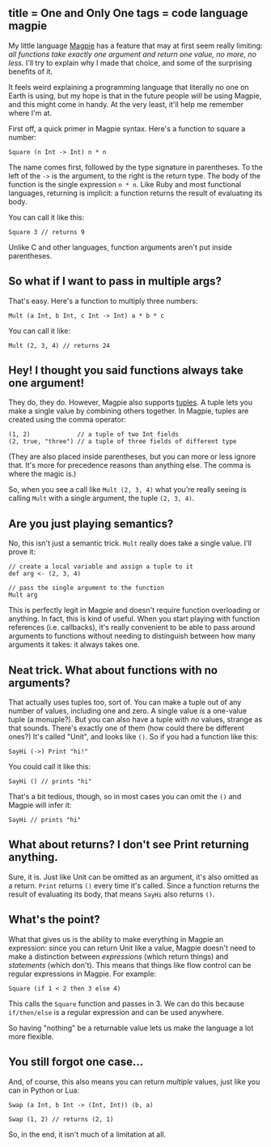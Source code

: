 title = One and Only One
tags = code language magpie
---
My little language [Magpie](http://bitbucket.org/munificent/magpie/) has a feature that may at first seem really
limiting: _all functions take exactly one argument and return one value, no
more, no less._ I'll try to explain why I made that choice, and some of the
surprising benefits of it.

It feels weird explaining a programming language that literally no one on
Earth is using, but my hope is that in the future people _will_ be using
Magpie, and this might come in handy. At the very least, it'll help me
remember where I'm at.

First off, a quick primer in Magpie syntax. Here's a function to square a
number:

    Square (n Int -> Int) n * n

The name comes first, followed by the type signature in parentheses. To the
left of the `->` is the argument, to the right is the return type. The body of
the function is the single expression `n * n`. Like Ruby and most functional
languages, returning is implicit: a function returns the result of evaluating
its body.

You can call it like this:

    Square 3 // returns 9

Unlike C and other languages, function arguments aren't put inside
parentheses.

## So what if I want to pass in multiple args?

That's easy. Here's a function to multiply three numbers:

    Mult (a Int, b Int, c Int -> Int) a * b * c

You can call it like:

    Mult (2, 3, 4) // returns 24

## Hey! I thought you said functions always take one argument!

They do, they do. However, Magpie also supports [tuples](http://en.wikipedia.org/wiki/Tuple). A tuple lets you
make a single value by combining others together. In Magpie, tuples are
created using the comma operator:

    (1, 2)             // a tuple of two Int fields
    (2, true, "three") // a tuple of three fields of different type

(They are also placed inside parentheses, but you can more or less ignore
that. It's more for precedence reasons than anything else. The comma is where
the magic is.)

So, when you see a call like `Mult (2, 3, 4)` what you're really seeing is
calling `Mult` with a single argument, the tuple `(2, 3, 4)`.

## Are you just playing semantics?

No, this isn't just a semantic trick. `Mult` really does take a single value.
I'll prove it:

    // create a local variable and assign a tuple to it
    def arg <- (2, 3, 4)

    // pass the single argument to the function
    Mult arg

This is perfectly legit in Magpie and doesn't require function overloading or
anything. In fact, this is kind of useful. When you start playing with
function references (i.e. callbacks), it's really convenient to be able to
pass around arguments to functions without needing to distinguish between how
many arguments it takes: it always takes one.

## Neat trick. What about functions with no arguments?

That actually uses tuples too, sort of. You can make a tuple out of any number
of values, including one and zero. A single value _is_ a one-value tuple (a
monuple?). But you can also have a tuple with _no_ values, strange as that
sounds. There's exactly one of them (how could there be different ones?) It's
called "Unit", and looks like `()`. So if you had a function like this:

    SayHi (->) Print "hi!"

You could call it like this:

    SayHi () // prints "hi"

That's a bit tedious, though, so in most cases you can omit the `()` and
Magpie will infer it:

    SayHi // prints "hi"

## What about returns? I don't see Print returning anything.

Sure, it is. Just like Unit can be omitted as an argument, it's also omitted
as a return. `Print` returns `()` every time it's called. Since a function
returns the result of evaluating its body, that means `SayHi` also returns
`()`.

## What's the point?

What that gives us is the ability to make everything in Magpie an expression:
since you can return Unit like a value, Magpie doesn't need to make a
distinction between _expressions_ (which return things) and _statements_
(which don't). This means that things like flow control can be regular
expressions in Magpie. For example:

    Square (if 1 < 2 then 3 else 4)

This calls the `Square` function and passes in 3. We can do this because
`if/then/else` is a regular expression and can be used anywhere.

So having "nothing" be a returnable value lets us make the language a lot more
flexible.

## You still forgot one case…

And, of course, this also means you can return _multiple_ values, just like
you can in Python or Lua:

    Swap (a Int, b Int -> (Int, Int)) (b, a)

    Swap (1, 2) // returns (2, 1)

So, in the end, it isn't much of a limitation at all.
